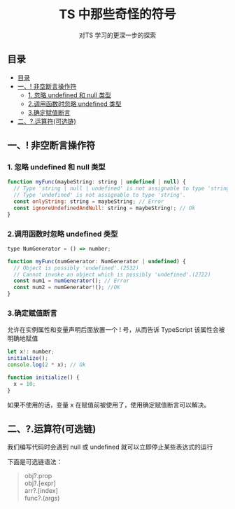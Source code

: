 <div align="center">
  <h1>TS 中那些奇怪的符号</h1>
  <p>对TS 学习的更深一步的探索</p>
</div>

## 目录

- [目录](#目录)
- [一、! 非空断言操作符](#一-非空断言操作符)
  - [1. 忽略 undefined 和 null 类型](#1-忽略-undefined-和-null-类型)
  - [2.调用函数时忽略 undefined 类型](#2调用函数时忽略-undefined-类型)
  - [3.确定赋值断言](#3确定赋值断言)
- [二、?.运算符(可选链)](#二运算符可选链)

## 一、! 非空断言操作符

### 1. 忽略 undefined 和 null 类型
```js
function myFunc(maybeString: string | undefined | null) {
  // Type 'string | null | undefined' is not assignable to type 'string'.
  // Type 'undefined' is not assignable to type 'string'. 
  const onlyString: string = maybeString; // Error
  const ignoreUndefinedAndNull: string = maybeString!; // Ok
}
```

### 2.调用函数时忽略 undefined 类型

```javascript
type NumGenerator = () => number;

function myFunc(numGenerator: NumGenerator | undefined) {
  // Object is possibly 'undefined'.(2532)
  // Cannot invoke an object which is possibly 'undefined'.(2722)
  const num1 = numGenerator(); // Error
  const num2 = numGenerator!(); //OK
}
```

### 3.确定赋值断言

  允许在实例属性和变量声明后面放置一个 ! 号，从而告诉 TypeScript 该属性会被明确地赋值

```javascript
let x!: number;
initialize();
console.log(2 * x); // Ok

function initialize() {
  x = 10;
}
```
如果不使用的话，变量 x 在赋值前被使用了，使用确定赋值断言可以解决。

## 二、?.运算符(可选链)

我们编写代码时会遇到 null 或 undefined 就可以立即停止某些表达式的运行

下面是可选链语法：

>obj?.prop<br>
>obj?.[expr]<br>
>arr?.[index]<br>
>func?.(args)

